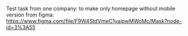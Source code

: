 Test task from one company: to make only homepage without mobile version from figma: https://www.figma.com/file/F9W4StdVmeC1yaipwMWoMc/Mask?node-id=3%3A55
